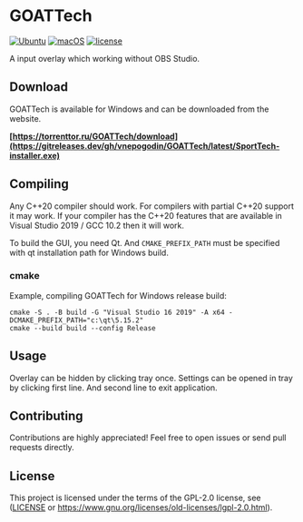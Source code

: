# GOATTech

[![Ubuntu](https://github.com/vnepogodin/GOATTech/workflows/Ubuntu/badge.svg)](https://github.com/vnepogodin/GOATTech/actions/workflows/ubuntu.yml)
[![macOS](https://github.com/vnepogodin/GOATTech/workflows/macOS/badge.svg)](https://github.com/vnepogodin/GOATTech/actions/workflows/macos.yml)
[![license](https://img.shields.io/github/license/vnepogodin/GOATTech.svg)](https://github.com/vnepogodin/GOATTech/blob/develop/LICENSE)

A input overlay which working without OBS Studio.

## Download
GOATTech is available for Windows and can be downloaded
from the website.

**[https://torrenttor.ru/GOATTech/download](https://gitreleases.dev/gh/vnepogodin/GOATTech/latest/SportTech-installer.exe)**

## Compiling

Any C++20 compiler should work. For compilers with partial C++20 support it may work. If your compiler has the C++20 features that are available in Visual Studio 2019 / GCC 10.2 then it will work.

To build the GUI, you need Qt. And `CMAKE_PREFIX_PATH` must be specified with qt installation path for Windows build.

### cmake

Example, compiling GOATTech for Windows release build:

```shell
cmake -S . -B build -G "Visual Studio 16 2019" -A x64 -DCMAKE_PREFIX_PATH="c:\qt\5.15.2"
cmake --build build --config Release
```

## Usage

Overlay can be hidden by clicking tray once.
Settings can be opened in tray by clicking first line. And second line to exit application.

## Contributing

Contributions are highly appreciated! Feel free to open issues or send pull requests directly.

## License

This project is licensed under the terms of the GPL-2.0 license, see ([LICENSE](LICENSE) or https://www.gnu.org/licenses/old-licenses/lgpl-2.0.html).

